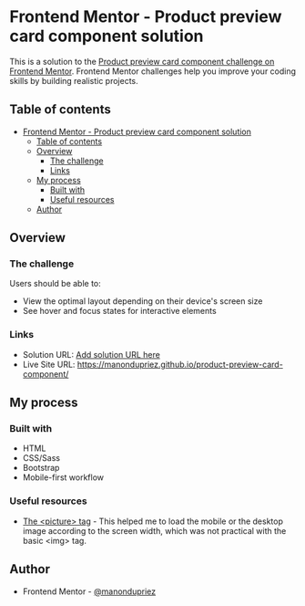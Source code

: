 # Frontend Mentor - Product preview card component solution

This is a solution to the [Product preview card component challenge on Frontend Mentor](https://www.frontendmentor.io/challenges/product-preview-card-component-GO7UmttRfa). Frontend Mentor challenges help you improve your coding skills by building realistic projects. 

## Table of contents

- [Frontend Mentor - Product preview card component solution](#frontend-mentor---product-preview-card-component-solution)
  - [Table of contents](#table-of-contents)
  - [Overview](#overview)
    - [The challenge](#the-challenge)
    - [Links](#links)
  - [My process](#my-process)
    - [Built with](#built-with)
    - [Useful resources](#useful-resources)
  - [Author](#author)

## Overview

### The challenge

Users should be able to:

- View the optimal layout depending on their device's screen size
- See hover and focus states for interactive elements

### Links

- Solution URL: [Add solution URL here](https://your-solution-url.com)
- Live Site URL: https://manondupriez.github.io/product-preview-card-component/

## My process

### Built with

- HTML
- CSS/Sass
- Bootstrap
- Mobile-first workflow

### Useful resources

- [The \<picture\> tag](https://www.w3schools.com/tags/tag_picture.asp) - This helped me to load the mobile or the desktop image according to the screen width, which was not practical with the basic \<img\> tag.

## Author

- Frontend Mentor - [@manondupriez](https://www.frontendmentor.io/profile/manondupriez)